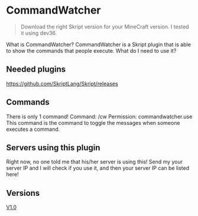 # CommandWatcher
> Download the right Skript version for your MineCraft version. I tested it using dev36.

What is CommandWatcher?
CommandWatcher is a Skript plugin that is able to show the commands that people execute.
What do I need to use it?

## Needed plugins
https://github.com/SkriptLang/Skript/releases

## Commands 
There is only 1 command!
Command: /cw
Permission: commandwatcher.use
This command is the command to toggle the messages when someone executes a command.

## Servers using this plugin
Right now, no one told me that his/her server is using this!
Send my your server IP and I will check if you use it, and then your server IP can be listed here!​

## Versions
[V1.0](https://github.com/JustJerBE/Skript-CommandWatcher/tree/V1.0)
